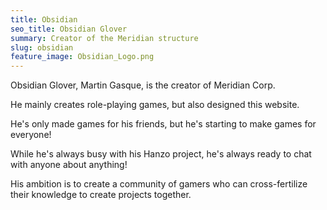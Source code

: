 ```yaml
---
title: Obsidian
seo_title: Obsidian Glover
summary: Creator of the Meridian structure
slug: obsidian
feature_image: Obsidian_Logo.png
---
```


Obsidian Glover, Martin Gasque, is the creator of Meridian Corp.

He mainly creates role-playing games, but also designed this website.

He's only made games for his friends, but he's starting to make games for everyone!

While he's always busy with his Hanzo project, he's always ready to chat with anyone about anything!

His ambition is to create a community of gamers who can cross-fertilize their knowledge to create projects together.
